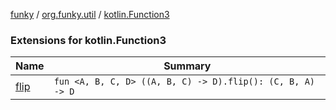 [funky](../../index.md) / [org.funky.util](../index.md) / [kotlin.Function3](.)

### Extensions for kotlin.Function3

| Name | Summary |
|---|---|
| [flip](flip.md) | `fun <A, B, C, D> ((A, B, C) -> D).flip(): (C, B, A) -> D` |
